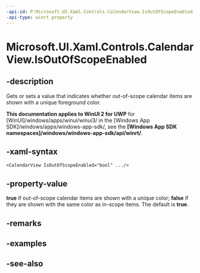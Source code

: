 ```yaml
---
-api-id: P:Microsoft.UI.Xaml.Controls.CalendarView.IsOutOfScopeEnabled
-api-type: winrt property
---
```


<!-- Property syntax
public bool IsOutOfScopeEnabled { get;  set; }
-->

# Microsoft.UI.Xaml.Controls.CalendarView.IsOutOfScopeEnabled

## -description
Gets or sets a value that indicates whether out-of-scope calendar items are shown with a unique foreground color.

**This documentation applies to WinUI 2 for UWP** for [WinUI]/windows/apps/winui/winui3/ in the [Windows App SDK]/windows/apps/windows-app-sdk/, see the **[Windows App SDK namespaces]/windows/windows-app-sdk/api/winrt/**.

## -xaml-syntax
```xaml
<CalendarView IsOutOfScopeEnabled="bool" .../>
```


## -property-value
**true** if out-of-scope calendar items are shown with a unique color; **false** if they are shown with the same color as in-scope items. The default is **true**.

## -remarks

## -examples

## -see-also
